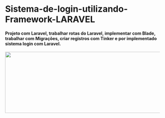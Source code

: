 # Sistema-de-login-utilizando-Framework-LARAVEL


#### Projeto com Laravel, trabalhar rotas do Laravel, implementar com Blade, trabalhar com Migrações, criar registros com Tinker e por implementado sistema login com Laravel.


 
 <p align="center">
  <img width="600" height="200" src="https://github.com/adrianysouzaa/Sistema-de-login-utilizando-Framework-LARAVEL/blob/master/under_construction.gif">
</p>
 
